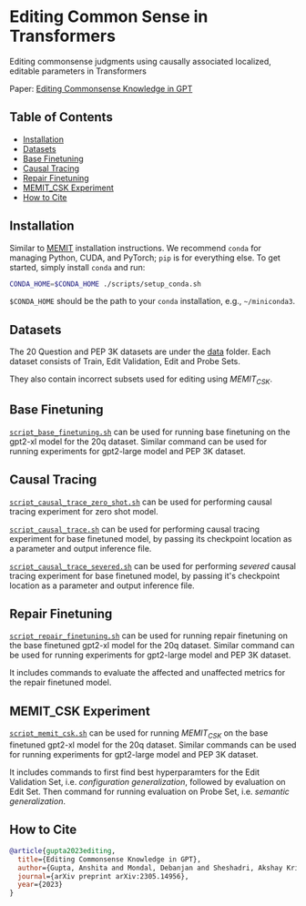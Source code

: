 # Editing Common Sense in Transformers

Editing commonsense judgments using causally associated localized, editable parameters in Transformers

Paper: [Editing Commonsense Knowledge in GPT](https://arxiv.org/abs/2305.14956)

## Table of Contents

- [Installation](#installation)
- [Datasets](#datasets)
- [Base Finetuning](#base-finetuning)
- [Causal Tracing](#causal-tracing)
- [Repair Finetuning](#repair-finetuning)
- [MEMIT_CSK Experiment](#memit_csk-experiment)
- [How to Cite](#how-to-cite)

## Installation

Similar to [MEMIT](https://github.com/kmeng01/memit) installation instructions. 
We recommend `conda` for managing Python, CUDA, and PyTorch; `pip` is for everything else. To get started, simply install `conda` and run:
```bash
CONDA_HOME=$CONDA_HOME ./scripts/setup_conda.sh
```

`$CONDA_HOME` should be the path to your `conda` installation, e.g., `~/miniconda3`.

## Datasets
The 20 Question and PEP 3K datasets are under the [data](data) folder. Each dataset consists of Train, Edit Validation, Edit and Probe Sets. 

They also contain incorrect subsets used for editing using $MEMIT_{CSK}$.

## Base Finetuning

[`script_base_finetuning.sh`](base_finetune_experiments/script_base_finetuning.sh) can be used for running base finetuning on the gpt2-xl model for the 20q dataset. Similar command can be used for running experiments for gpt2-large model and PEP 3K dataset.

## Causal Tracing

[`script_causal_trace_zero_shot.sh`](causal_tracing_experiment/script_causal_trace_zero_shot.sh) can be used for performing causal tracing experiment for zero shot model.

[`script_causal_trace.sh`](causal_tracing_experiment/script_causal_trace.sh) can be used for performing causal tracing experiment for base finetuned model, by passing its checkpoint location as a parameter and output inference file.

[`script_causal_trace_severed.sh`](causal_tracing_experiment/script_causal_trace_severed.sh) can be used for performing *severed* causal tracing experiment for base finetuned model, by passing it's checkpoint location as a parameter and output inference file.

## Repair Finetuning

[`script_repair_finetuning.sh`](repair_finetune_experiments/script_repair_finetuning.sh) can be used for running repair finetuning on the base finetuned gpt2-xl model for the 20q dataset. Similar command can be used for running experiments for gpt2-large model and PEP 3K dataset. 

It includes commands to evaluate the affected and unaffected metrics for the repair finetuned model.

## MEMIT_CSK Experiment

[`script_memit_csk.sh`](script_memit_csk.sh) can be used for running $MEMIT_{CSK}$ on the base finetuned gpt2-xl model for the 20q dataset. Similar commands can be used for running experiments for gpt2-large model and PEP 3K dataset. 

It includes commands to first find best hyperparamters for the Edit Validation Set, i.e. *configuration generalization*, followed by evaluation on Edit Set.
Then command for running evaluation on Probe Set, i.e. *semantic generalization*.

## How to Cite

```bibtex
@article{gupta2023editing,
  title={Editing Commonsense Knowledge in GPT},
  author={Gupta, Anshita and Mondal, Debanjan and Sheshadri, Akshay Krishna and Zhao, Wenlong and Li, Xiang Lorraine and Wiegreffe, Sarah and Tandon, Niket},
  journal={arXiv preprint arXiv:2305.14956},
  year={2023}
}
```
